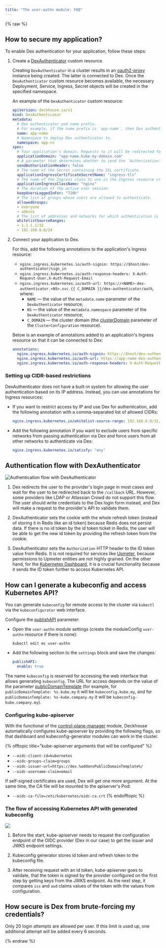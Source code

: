 ```yaml
---
title: "The user-authn module: FAQ"
---
```


{% raw %}

## How to secure my application?

To enable Dex authentication for your application, follow these steps:
1. Create a [DexAuthenticator](cr.html#dexauthenticator) custom resource.

   Creating `DexAuthenticator` in a cluster results in an [oauth2-proxy](https://github.com/oauth2-proxy/oauth2-proxy) instance being created. The latter is connected to Dex. Once the `DexAuthenticator` custom resource becomes available, the necessary Deployment, Service, Ingress, Secret objects will be created in the specified namespace.

   An example of the `DexAuthenticator` custom resource:

   ```yaml
   apiVersion: deckhouse.io/v1
   kind: DexAuthenticator
   metadata:
     # Dex authenticator pod name prefix.
     # For example, if the name prefix is `app-name`, then Dex authenticator pods will look like `app-name-dex-authenticator-7f698684c8-c5cjg`.
     name: app-name
     # Namespace to deploy Dex authenticator to.
     namespace: app-ns
   spec:
     # Your application's domain. Requests to it will be redirected for Dex authentication.
     applicationDomain: "app-name.kube.my-domain.com"
     # A parameter that determines whether to send the `Authorization: Bearer` header to the application. This one is useful in combination with auth_request in NGINX.
     sendAuthorizationHeader: false
     # The name of the Secret containing the SSL certificate.
     applicationIngressCertificateSecretName: "ingress-tls"
     # The name of the Ingress class to use in the Ingress resource created for the Dex authenticator.
     applicationIngressClassName: "nginx"
     # The duration of the active user session.
     keepUsersLoggedInFor: "720h"
     # The list of groups whose users are allowed to authenticate.
     allowedGroups:
     - everyone
     - admins
     # The list of addresses and networks for which authentication is allowed.
     whitelistSourceRanges:
     - 1.1.1.1/32
     - 192.168.0.0/24
   ```

2. Connect your application to Dex.

   For this, add the following annotations to the application's Ingress resource:

   - `nginx.ingress.kubernetes.io/auth-signin: https://$host/dex-authenticator/sign_in`
   - `nginx.ingress.kubernetes.io/auth-response-headers: X-Auth-Request-User,X-Auth-Request-Email`
   - `nginx.ingress.kubernetes.io/auth-url: https://<NAME>-dex-authenticator.<NS>.svc.{{ C_DOMAIN }}/dex-authenticator/auth`, where:
      - `NAME` — the value of the `metadata.name` parameter of the `DexAuthenticator` resource;
      - `NS` — the value of the `metadata.namespace` parameter of the `DexAuthenticator` resource;
      - `C_DOMAIN` — the cluster domain (the [clusterDomain](../../installing/configuration.html#clusterconfiguration-clusterdomain) parameter of the `ClusterConfiguration` resource).

   Below is an example of annotations added to an application's Ingress resource so that it can be connected to Dex:

   ```yaml
   annotations:
     nginx.ingress.kubernetes.io/auth-signin: https://$host/dex-authenticator/sign_in
     nginx.ingress.kubernetes.io/auth-url: https://app-name-dex-authenticator.app-ns.svc.cluster.local/dex-authenticator/auth
     nginx.ingress.kubernetes.io/auth-response-headers: X-Auth-Request-User,X-Auth-Request-Email
   ```

### Setting up CIDR-based restrictions

DexAuthenticator does not have a built-in system for allowing the user authentication based on its IP address. Instead, you can use annotations for Ingress resources:

* If you want to restrict access by IP and use Dex for authentication, add the following annotation with a comma-separated list of allowed CIDRs:

  ```yaml
  nginx.ingress.kubernetes.io/whitelist-source-range: 192.168.0.0/32,1.1.1.1
  ```

* Add the following annotation if you want to exclude users from specific networks from passing authentication via Dex and force users from all other networks to authenticate via Dex:

  ```yaml
  nginx.ingress.kubernetes.io/satisfy: "any"
  ```

## Authentication flow with DexAuthenticator

![Authentication flow with DexAuthenticator](../../images/150-user-authn/dex_login.svg)

1. Dex redirects the user to the provider's login page in most cases and wait for the user to be redirected back to the `/callback` URL. However, some providers like LDAP or Atlassian Crowd do not support this flow. The user should write credentials to the Dex login form instead, and Dex will make a request to the provider's API to validate them.

2. DexAuthenticator sets the cookie with the whole refresh token (instead of storing it in Redis like an id token) because Redis does not persist data.
If there is no id token by the id token ticket in Redis, the user will be able to get the new id token by providing the refresh token from the cookie.

3. DexAuthenticator sets the `Authorization` HTTP header to the ID token value from Redis. It is not required for services like [Upmeter](../500-upmeter/), because permissions to Upmeter entities are not highly grained.
On the other hand, for the [Kubernetes Dashboard](../500-dashboard/), it is a crucial functionality because it sends the ID token further to access Kubernetes API.

## How can I generate a kubeconfig and access Kubernetes API?

You can generate `kubeconfig` for remote access to the cluster via `kubectl` via the `kubeconfigurator` web interface.

Configure the [publishAPI](configuration.html#parameters-publishapi) parameter:
- Open the `user-authn` module settings (create the moduleConfig `user-authn` resource if there is none):

  ```shell
  kubectl edit mc user-authn
  ```

- Add the following section to the `settings` block and save the changes:

  ```yaml
  publishAPI:
    enable: true
  ```

The name `kubeconfig` is reserved for accessing the web interface that allows generating `kubeconfig`. The URL for access depends on the value of the parameter [publicDomainTemplate](../../deckhouse-configure-global.html#parameters-modules-publicdomaintemplate) (for example, for `publicDomainTemplate: %s.kube.my` it will be `kubeconfig.kube.my`, and for `publicDomainTemplate: %s-kube.company.my` it will be `kubeconfig-kube.company.my`).  

### Configuring kube-apiserver

With the functional of the [control-plane-manager](../../modules/040-control-plane-manager/) module, Deckhouse automatically configures kube-apiserver by providing the following flags, so that dashboard and kubeconfig-generator modules can work in the cluster.

{% offtopic title="kube-apiserver arguments that will be configured" %}

* `--oidc-client-id=kubernetes`
* `--oidc-groups-claim=groups`
* `--oidc-issuer-url=https://dex.%addonsPublicDomainTemplate%/`
* `--oidc-username-claim=email`

If self-signed certificates are used, Dex will get one more argument. At the same time, the CA file will be mounted to the apiserver's Pod:

* `--oidc-ca-file=/etc/kubernetes/oidc-ca.crt`
  {% endofftopic %}
  
### The flow of accessing Kubernetes API with generated kubeconfig

<img src="../../images/150-user-authn/kubeconfig_dex.svg">

1. Before the start, kube-apiserver needs to request the configuration endpoint of the OIDC provider (Dex in our case) to get the issuer and JWKS endpoint settings.

2. Kubeconfig generator stores id token and refresh token to the kubeconfig file.

3. After receiving request with an id token, kube-apiserver goes to validate, that the token is signed by the provider configured on the first step by getting keys from the JWKS endpoint. As the next step, it compares `iss` and `aud` claims values of the token with the values from configuration.

## How secure is Dex from brute-forcing my credentials?

Only 20 login attempts are allowed per user. If this limit is used up, one additional attempt will be added every 6 seconds.

{% endraw %}
